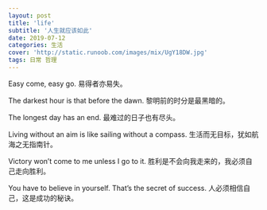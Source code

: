 ```yaml
---
layout: post
title: 'life'
subtitle: '人生就应该如此'
date: 2019-07-12
categories: 生活
cover: 'http://static.runoob.com/images/mix/UgY18DW.jpg'
tags: 日常 哲理
---
```

Easy come, easy go.
易得者亦易失。

The darkest hour is that before the dawn.
黎明前的时分是最黑暗的。

The longest day has an end.
最难过的日子也有尽头。

Living without an aim is like sailing without a compass.
生活而无目标，犹如航海之无指南针。

Victory won’t come to me unless I go to it.
胜利是不会向我走来的，我必须自己走向胜利。

You have to believe in yourself. That’s the secret of success.
人必须相信自己，这是成功的秘诀。
